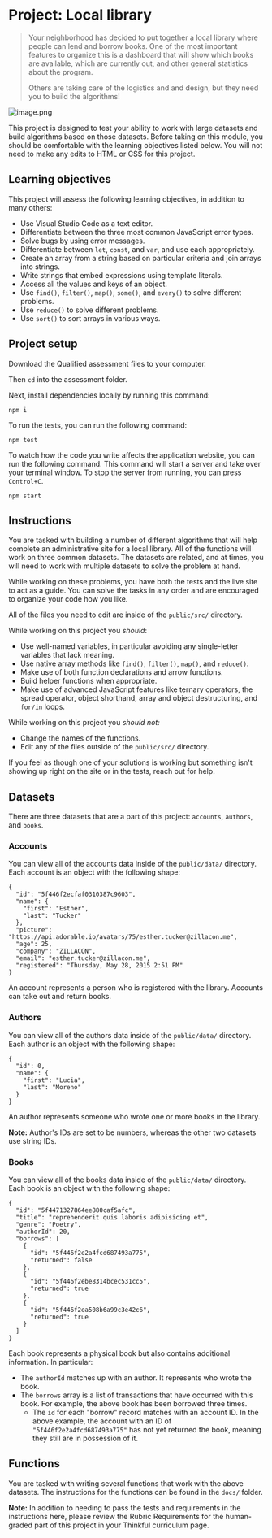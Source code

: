 <div class="scrollable-container" ng-transclude=""> <div markdown="fileTab.file.challenge.instructions" multi-language="true" class="markdown collapsed"><h1>Project: Local library</h1><blockquote>
<p>Your neighborhood has decided to put together a local library where people can lend and borrow books. One of the most important features to organize this is a dashboard that will show which books are available, which are currently out, and other general statistics about the program.</p>
<p>Others are taking care of the logistics and and design, but they need you to build the algorithms!</p>
</blockquote>
<p><zoomable-image zoom-disabled="expandable &amp;&amp; !expanded"><!----> <div class="zoomable-image-scrollbox" ng-transclude="" ng-dblclick="$ctrl.autoZoom($event)" tooltip="" tooltip-position="top" scroll-on-drag="$ctrl.enabled &amp;&amp; $ctrl.zoomed" tabindex="0"><img src="https://res.cloudinary.com/strive/image/upload/w_1000,h_1000,c_limit/dbceba600cf3b60ac7277c56ea9243b8-image.png" alt="image.png"></div></zoomable-image></p>
<p>This project is designed to test your ability to work with large datasets and build algorithms based on those datasets. Before taking on this module, you should be comfortable with the learning objectives listed below. You will not need to make any edits to HTML or CSS for this project.</p>
<h2>Learning objectives</h2><p>This project will assess the following learning objectives, in addition to many others:</p>
<ul>
<li>Use Visual Studio Code as a text editor.</li>
<li>Differentiate between the three most common JavaScript error types.</li>
<li>Solve bugs by using error messages.</li>
<li>Differentiate between <code>let</code>, <code>const</code>, and <code>var</code>, and use each appropriately.</li>
<li>Create an array from a string based on particular criteria and join arrays into strings.</li>
<li>Write strings that embed expressions using template literals.</li>
<li>Access all the values and keys of an object.</li>
<li>Use <code>find()</code>, <code>filter()</code>, <code>map()</code>, <code>some()</code>, and <code>every()</code> to solve different problems.</li>
<li>Use <code>reduce()</code> to solve different problems.</li>
<li>Use <code>sort()</code> to sort arrays in various ways.</li>
</ul>
<h2>Project setup</h2><p>Download the Qualified assessment files to your computer.</p>
<p>Then <code>cd</code> into the assessment folder.</p>
<p>Next, install dependencies locally by running this command:</p>
<div class="language-tabset"><div class="language-tab language-bash"><pre><code class="lang-bash">npm i
</code></pre>
</div></div><p>To run the tests, you can run the following command:</p>
<div class="language-tabset"><div class="language-tab language-bash"><pre><code class="lang-bash">npm test
</code></pre>
</div></div><p>To watch how the code you write affects the application website, you can run the following command. This command will start a server and take over your terminal window. To stop the server from running, you can press <code>Control+C</code>.</p>
<div class="language-tabset"><div class="language-tab language-bash"><pre><code class="lang-bash">npm start
</code></pre>
</div></div><h2>Instructions</h2><p>You are tasked with building a number of different algorithms that will help complete an administrative site for a local library. All of the functions will work on three common datasets. The datasets are related, and at times, you will need to work with multiple datasets to solve the problem at hand.</p>
<p>While working on these problems, you have both the tests and the live site to act as a guide. You can solve the tasks in any order and are encouraged to organize your code how you like.</p>
<p>All of the files you need to edit are inside of the <code>public/src/</code> directory.</p>
<p>While working on this project you <em>should</em>:</p>
<ul>
<li>Use well-named variables, in particular avoiding any single-letter variables that lack meaning.</li>
<li>Use native array methods like <code>find()</code>, <code>filter()</code>, <code>map()</code>, and <code>reduce()</code>.</li>
<li>Make use of both function declarations and arrow functions.</li>
<li>Build helper functions when appropriate.</li>
<li>Make use of advanced JavaScript features like ternary operators, the spread operator, object shorthand, array and object destructuring, and <code>for/in</code> loops.</li>
</ul>
<p>While working on this project you <em>should not:</em></p>
<ul>
<li>Change the names of the functions.</li>
<li>Edit any of the files outside of the <code>public/src/</code> directory.</li>
</ul>
<p>If you feel as though one of your solutions is working but something isn't showing up right on the site or in the tests, reach out for help.</p>
<h2>Datasets</h2><p>There are three datasets that are a part of this project: <code>accounts</code>, <code>authors</code>, and <code>books</code>.</p>
<h3>Accounts</h3><p>You can view all of the accounts data inside of the <code>public/data/</code> directory. Each account is an object with the following shape:</p>
<div class="language-tabset"><div class="language-tab language-json"><pre><code class="lang-json">{
  <span class="hljs-string">"id"</span>: <span class="hljs-string">"5f446f2ecfaf0310387c9603"</span>,
  <span class="hljs-string">"name"</span>: {
    <span class="hljs-string">"first"</span>: <span class="hljs-string">"Esther"</span>,
    <span class="hljs-string">"last"</span>: <span class="hljs-string">"Tucker"</span>
  },
  <span class="hljs-string">"picture"</span>: <span class="hljs-string">"https://api.adorable.io/avatars/75/esther.tucker@zillacon.me"</span>,
  <span class="hljs-string">"age"</span>: <span class="hljs-number">25</span>,
  <span class="hljs-string">"company"</span>: <span class="hljs-string">"ZILLACON"</span>,
  <span class="hljs-string">"email"</span>: <span class="hljs-string">"esther.tucker@zillacon.me"</span>,
  <span class="hljs-string">"registered"</span>: <span class="hljs-string">"Thursday, May 28, 2015 2:51 PM"</span>
}
</code></pre>
</div></div><p>An account represents a person who is registered with the library. Accounts can take out and return books.</p>
<h3>Authors</h3><p>You can view all of the authors data inside of the <code>public/data/</code> directory. Each author is an object with the following shape:</p>
<div class="language-tabset"><div class="language-tab language-json"><pre><code class="lang-json">{
  <span class="hljs-string">"id"</span>: <span class="hljs-number">0</span>,
  <span class="hljs-string">"name"</span>: {
    <span class="hljs-string">"first"</span>: <span class="hljs-string">"Lucia"</span>,
    <span class="hljs-string">"last"</span>: <span class="hljs-string">"Moreno"</span>
  }
}
</code></pre>
</div></div><p>An author represents someone who wrote one or more books in the library.</p>
<p><strong>Note:</strong> Author's IDs are set to be numbers, whereas the other two datasets use string IDs.</p>
<h3>Books</h3><p>You can view all of the books data inside of the <code>public/data/</code> directory. Each book is an object with the following shape:</p>
<div class="language-tabset"><div class="language-tab language-json"><pre><code class="lang-json">{
  <span class="hljs-string">"id"</span>: <span class="hljs-string">"5f4471327864ee880caf5afc"</span>,
  <span class="hljs-string">"title"</span>: <span class="hljs-string">"reprehenderit quis laboris adipisicing et"</span>,
  <span class="hljs-string">"genre"</span>: <span class="hljs-string">"Poetry"</span>,
  <span class="hljs-string">"authorId"</span>: <span class="hljs-number">20</span>,
  <span class="hljs-string">"borrows"</span>: [
    {
      <span class="hljs-string">"id"</span>: <span class="hljs-string">"5f446f2e2a4fcd687493a775"</span>,
      <span class="hljs-string">"returned"</span>: <span class="hljs-literal">false</span>
    },
    {
      <span class="hljs-string">"id"</span>: <span class="hljs-string">"5f446f2ebe8314bcec531cc5"</span>,
      <span class="hljs-string">"returned"</span>: <span class="hljs-literal">true</span>
    },
    {
      <span class="hljs-string">"id"</span>: <span class="hljs-string">"5f446f2ea508b6a99c3e42c6"</span>,
      <span class="hljs-string">"returned"</span>: <span class="hljs-literal">true</span>
    }
  ]
}
</code></pre>
</div></div><p>Each book represents a physical book but also contains additional information. In particular:</p>
<ul>
<li>The <code>authorId</code> matches up with an author. It represents who wrote the book.</li>
<li>The <code>borrows</code> array is a list of transactions that have occurred with this book. For example, the above book has been borrowed three times.<ul>
<li>The <code>id</code> for each "borrow" record matches with an account ID. In the above example, the account with an ID of <code>"5f446f2e2a4fcd687493a775"</code> has not yet returned the book, meaning they still are in possession of it.</li>
</ul>
</li>
</ul>
<h2>Functions</h2><p>You are tasked with writing several functions that work with the above datasets. The instructions for the functions can be found in the <code>docs/</code> folder.</p>
<p><strong>Note:</strong> In addition to needing to pass the tests and requirements in the instructions here, please review the Rubric Requirements for the human-graded part of this project in your Thinkful curriculum page.</p>
</div> <score-card-instructions challenge="fileTab.file.challenge"><!----></score-card-instructions> </div>
